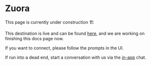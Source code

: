 # Zuora

​This page is currently under construction ​🏗​



This destination is live and can be found [here](https://app.getcensus.com/connections), and we are working on finishing this docs page now.



If you want to connect, please follow the prompts in the UI.&#x20;



If run into a dead end, start a conversation with us via the [in-app](https://app.getcensus.com) chat.
